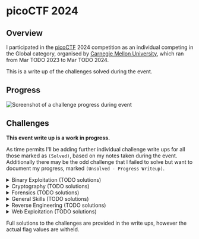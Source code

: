 # picoCTF 2024

## Overview ##

I participated in the [picoCTF](www.picoctf.org) 2024 competition as an individual competing in the Global category, organised by [Carnegie Mellon University](https://cmu.edu/), which ran from Mar TODO 2023 to Mar TODO 2024. 

This is a write up of the challenges solved during the event.

## Progress ##

![Screenshot of a challenge progress during event](TODO.png)

## Challenges ##

**This event write up is a work in progress.**

As time permits I'll be adding further individual challenge write ups for all those marked as `(Solved)`, based on my notes taken during the event. Additionally there may be the odd challenge that I failed to solve but want to document my progress, marked `(Unsolved - Progress Writeup)`.

<details>
  <summary>Binary Exploitation (TODO solutions)</summary>

* **[TODO](Binary%20Exploitation/TODO/TODO.md) (Solved)**
* TODO (Unsolved)

</details>

<details>
  <summary>Cryptography (TODO solutions)</summary>

* TODO (Unsolved)

</details>

<details>
  <summary>Forensics (TODO solutions)</summary>

* TODO (Unsolved)

</details>

<details>
  <summary>General Skills (TODO solutions)</summary>

* TODO (Unsolved)

</details>

<details>
  <summary>Reverse Engineering (TODO solutions)</summary>

* TODO (Unsolved)

</details>

<details>
  <summary>Web Exploitation (TODO solutions)</summary>

* TODO (Unsolved)

</details>

Full solutions to the challenges are provided in the write ups, however the actual flag values are witheld.
